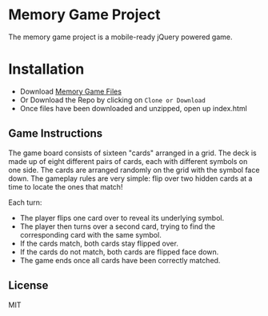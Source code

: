 # Memory Game Project
The memory game project is a mobile-ready jQuery powered game.

# Installation
  - Download [Memory Game Files](https://github.com/Santiago-correa-pro/Memory_Game.git)
- Or Download the Repo by clicking on `Clone or Download`
- Once files have been downloaded and unzipped, open up index.html

## Game Instructions
The game board consists of sixteen "cards" arranged in a grid. The deck is made up of eight different pairs of cards, each with different symbols on one side. The cards are arranged randomly on the grid with the symbol face down. The gameplay rules are very simple: flip over two hidden cards at a time to locate the ones that match!

Each turn:
- The player flips one card over to reveal its underlying symbol.
- The player then turns over a second card, trying to find the corresponding card with the same symbol.
- If the cards match, both cards stay flipped over.
- If the cards do not match, both cards are flipped face down.
- The game ends once all cards have been correctly matched.

License
----
MIT

